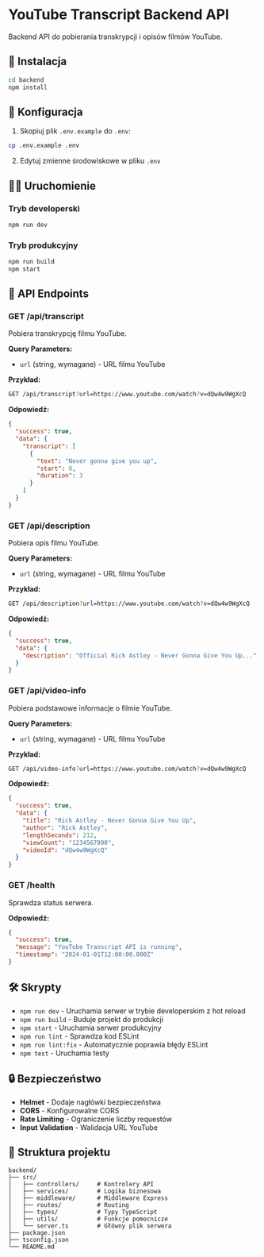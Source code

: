 # YouTube Transcript Backend API

Backend API do pobierania transkrypcji i opisów filmów YouTube.

## 🚀 Instalacja

```bash
cd backend
npm install
```

## 🔧 Konfiguracja

1. Skopiuj plik `.env.example` do `.env`:

```bash
cp .env.example .env
```

2. Edytuj zmienne środowiskowe w pliku `.env`

## 🏃‍♂️ Uruchomienie

### Tryb developerski

```bash
npm run dev
```

### Tryb produkcyjny

```bash
npm run build
npm start
```

## 📡 API Endpoints

### GET /api/transcript

Pobiera transkrypcję filmu YouTube.

**Query Parameters:**

- `url` (string, wymagane) - URL filmu YouTube

**Przykład:**

```bash
GET /api/transcript?url=https://www.youtube.com/watch?v=dQw4w9WgXcQ
```

**Odpowiedź:**

```json
{
  "success": true,
  "data": {
    "transcript": [
      {
        "text": "Never gonna give you up",
        "start": 0,
        "duration": 3
      }
    ]
  }
}
```

### GET /api/description

Pobiera opis filmu YouTube.

**Query Parameters:**

- `url` (string, wymagane) - URL filmu YouTube

**Przykład:**

```bash
GET /api/description?url=https://www.youtube.com/watch?v=dQw4w9WgXcQ
```

**Odpowiedź:**

```json
{
  "success": true,
  "data": {
    "description": "Official Rick Astley - Never Gonna Give You Up..."
  }
}
```

### GET /api/video-info

Pobiera podstawowe informacje o filmie YouTube.

**Query Parameters:**

- `url` (string, wymagane) - URL filmu YouTube

**Przykład:**

```bash
GET /api/video-info?url=https://www.youtube.com/watch?v=dQw4w9WgXcQ
```

**Odpowiedź:**

```json
{
  "success": true,
  "data": {
    "title": "Rick Astley - Never Gonna Give You Up",
    "author": "Rick Astley",
    "lengthSeconds": 212,
    "viewCount": "1234567890",
    "videoId": "dQw4w9WgXcQ"
  }
}
```

### GET /health

Sprawdza status serwera.

**Odpowiedź:**

```json
{
  "success": true,
  "message": "YouTube Transcript API is running",
  "timestamp": "2024-01-01T12:00:00.000Z"
}
```

## 🛠️ Skrypty

- `npm run dev` - Uruchamia serwer w trybie developerskim z hot reload
- `npm run build` - Buduje projekt do produkcji
- `npm start` - Uruchamia serwer produkcyjny
- `npm run lint` - Sprawdza kod ESLint
- `npm run lint:fix` - Automatycznie poprawia błędy ESLint
- `npm test` - Uruchamia testy

## 🔒 Bezpieczeństwo

- **Helmet** - Dodaje nagłówki bezpieczeństwa
- **CORS** - Konfigurowalne CORS
- **Rate Limiting** - Ograniczenie liczby requestów
- **Input Validation** - Walidacja URL YouTube

## 📁 Struktura projektu

```
backend/
├── src/
│   ├── controllers/     # Kontrolery API
│   ├── services/        # Logika biznesowa
│   ├── middleware/      # Middleware Express
│   ├── routes/          # Routing
│   ├── types/           # Typy TypeScript
│   ├── utils/           # Funkcje pomocnicze
│   └── server.ts        # Główny plik serwera
├── package.json
├── tsconfig.json
└── README.md
```
